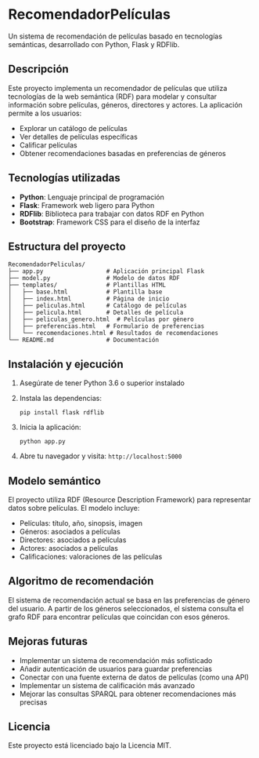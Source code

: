 # RecomendadorPelículas

Un sistema de recomendación de películas basado en tecnologías semánticas, desarrollado con Python, Flask y RDFlib.

## Descripción

Este proyecto implementa un recomendador de películas que utiliza tecnologías de la web semántica (RDF) para modelar y consultar información sobre películas, géneros, directores y actores. La aplicación permite a los usuarios:

- Explorar un catálogo de películas
- Ver detalles de películas específicas
- Calificar películas
- Obtener recomendaciones basadas en preferencias de géneros

## Tecnologías utilizadas

- **Python**: Lenguaje principal de programación
- **Flask**: Framework web ligero para Python
- **RDFlib**: Biblioteca para trabajar con datos RDF en Python
- **Bootstrap**: Framework CSS para el diseño de la interfaz

## Estructura del proyecto

```
RecomendadorPeliculas/
├── app.py                  # Aplicación principal Flask
├── model.py                # Modelo de datos RDF
├── templates/              # Plantillas HTML
│   ├── base.html           # Plantilla base
│   ├── index.html          # Página de inicio
│   ├── peliculas.html      # Catálogo de películas
│   ├── pelicula.html       # Detalles de película
│   ├── peliculas_genero.html  # Películas por género
│   ├── preferencias.html   # Formulario de preferencias
│   └── recomendaciones.html # Resultados de recomendaciones
└── README.md               # Documentación
```

## Instalación y ejecución

1. Asegúrate de tener Python 3.6 o superior instalado

2. Instala las dependencias:
   ```
   pip install flask rdflib
   ```

3. Inicia la aplicación:
   ```
   python app.py
   ```

4. Abre tu navegador y visita: `http://localhost:5000`

## Modelo semántico

El proyecto utiliza RDF (Resource Description Framework) para representar datos sobre películas. El modelo incluye:

- Películas: título, año, sinopsis, imagen
- Géneros: asociados a películas
- Directores: asociados a películas
- Actores: asociados a películas
- Calificaciones: valoraciones de las películas

## Algoritmo de recomendación

El sistema de recomendación actual se basa en las preferencias de género del usuario. A partir de los géneros seleccionados, el sistema consulta el grafo RDF para encontrar películas que coincidan con esos géneros.

## Mejoras futuras

- Implementar un sistema de recomendación más sofisticado
- Añadir autenticación de usuarios para guardar preferencias
- Conectar con una fuente externa de datos de películas (como una API)
- Implementar un sistema de calificación más avanzado
- Mejorar las consultas SPARQL para obtener recomendaciones más precisas

## Licencia

Este proyecto está licenciado bajo la Licencia MIT. 
